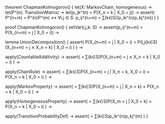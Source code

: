 theorem ChapmanKolmogorov() {
  let(X: MarkovChain, homogeneous) →
  let(P^(n): TransitionMatrix) →
  let(p_jk^(n) = P(X_n = k | X_0 = j)) →
  assert(
    P^(n+m) = P^(n)P^(m) ↔
    ∀i,j ∈ S: p_ij^(n+m) = ∑(k∈S)(p_ik^(n)p_kj^(m))
  )
}

proof ChapmanKolmogorov() {
  setVar(i,j,k: S) →
  assert(p_ij^(n+m) = P(X_(n+m) = j | X_0 = i)) →
  
  lemma UnionDecomposition() {
    assert(
      P(X_(n+m) = j | X_0 = i) = 
      P(⋃(k∈S)(X_(n+m) = j ∧ X_n = k) | X_0 = i)
    )
  } →
  
  apply(CountableAdditivity) →
  assert(
    = ∑(k∈S)P(X_(n+m) = j ∧ X_n = k | X_0 = i)
  ) →
  
  apply(ChainRule) →
  assert(
    = ∑(k∈S)P(X_(n+m) = j | X_n = k, X_0 = i) × P(X_n = k | X_0 = i)
  ) →
  
  apply(MarkovProperty) →
  assert(
    = ∑(k∈S)P(X_(n+m) = j | X_n = k) × P(X_n = k | X_0 = i)
  ) →
  
  apply(HomogeneousProperty) →
  assert(
    = ∑(k∈S)P(X_m = j | X_0 = k) × P(X_n = k | X_0 = i)
  ) →
  
  apply(TransitionProbabilityDef) →
  assert(
    = ∑(k∈S)p_ik^(n)p_kj^(m)
  )
}